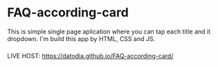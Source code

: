 ﻿# FAQ-according-card

This is simple single page aplication where you can tap each title and it dropdown. I'm build this app by HTML, CSS and JS. 

###

LIVE HOST: https://datodia.github.io/FAQ-according-card/
